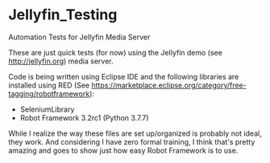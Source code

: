 # Jellyfin_Testing
Automation Tests for Jellyfin Media Server


These are just quick tests (for now) using the Jellyfin demo (see http://jellyfin.org) media server. 

Code is being written using Eclipse IDE and the following libraries are installed using RED (See https://marketplace.eclipse.org/category/free-tagging/robotframework): 
- SeleniumLibrary
- Robot Framework 3.2rc1 (Python 3.7.7) 


While I realize the way these files are set up/organized is probably not ideal, they work. And considering I have zero formal training, I think that's pretty amazing and goes to show just how easy Robot Framework is to use.
